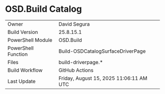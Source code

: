 ﻿# OSD.Build Catalog

| | |
|-|-|
| Owner | David Segura |
| Build Version | 25.8.15.1 |
| PowerShell Module | OSD.Build |
| PowerShell Function | Build-OSDCatalogSurfaceDriverPage |
| Files | build-driverpage.* |
| Build Workflow | GitHub Actions |
| Last Update | Friday, August 15, 2025 11:06:11 AM UTC |
